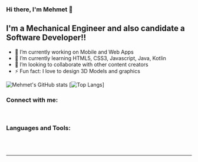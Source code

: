 ### Hi there, I'm Mehmet 👋
## I'm a Mechanical Engineer and also candidate a Software Developer!!

- 🔭 I’m currently working on Mobile and Web Apps 
- 🌱 I’m currently learning HTML5, CSS3, Javascript, Java, Kotlin
- 👯 I’m looking to collaborate with other content creators
- ⚡ Fun fact: I love to design 3D Models and graphics

![Mehmet's GitHub stats](https://github-readme-stats.vercel.app/api?username=Mehmet-D-Q1&theme=maroongold&show_icons=true)
[![Top Langs](https://github-readme-stats.vercel.app/api/top-langs/?username=Mehmet-D-Q1&layout=compact)]

### Connect with me:



<br />

### Languages and Tools:

<br />
<br />

---

